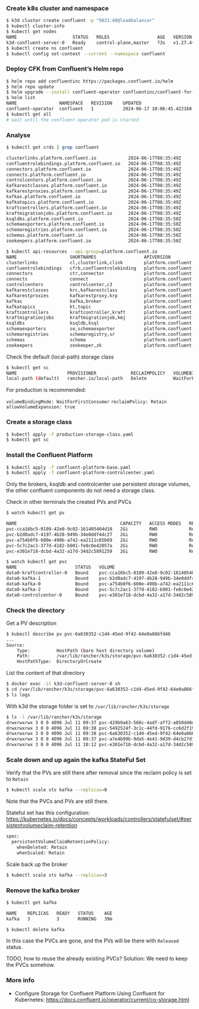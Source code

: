 ### Create k8s cluster and namespace

```bash
$ k3d cluster create confluent -p "9021:80@loadbalancer"
$ kubectl cluster-info
$ kubectl get nodes
NAME                     STATUS   ROLES                  AGE   VERSION
k3d-confluent-server-0   Ready    control-plane,master   73s   v1.27.4+k3s1
$ kubectl create ns confluent
$ kubectl config set-context --current --namespace confluent
```

### Deploy CFK from Confluent’s Helm repo

```bash
$ helm repo add confluentinc https://packages.confluent.io/helm
$ helm repo update
$ helm upgrade --install confluent-operator confluentinc/confluent-for-kubernetes --set kRaftEnabled=true
$ helm list
NAME              	NAMESPACE	REVISION	UPDATED                              	STATUS  	CHART                            	APP VERSION
confluent-operator	confluent	1       	2024-06-17 10:06:45.422168 +0200 CEST	deployed	confluent-for-kubernetes-0.921.20	2.8.2
$ kubectl get all
# wait until the confluent-operator pod is started 
```

### Analyse

```bash
$ kubectl get crds | grep confluent

clusterlinks.platform.confluent.io            2024-06-17T08:35:49Z
confluentrolebindings.platform.confluent.io   2024-06-17T08:35:49Z
connectors.platform.confluent.io              2024-06-17T08:35:49Z
connects.platform.confluent.io                2024-06-17T08:35:49Z
controlcenters.platform.confluent.io          2024-06-17T08:35:49Z
kafkarestclasses.platform.confluent.io        2024-06-17T08:35:49Z
kafkarestproxies.platform.confluent.io        2024-06-17T08:35:49Z
kafkas.platform.confluent.io                  2024-06-17T08:35:49Z
kafkatopics.platform.confluent.io             2024-06-17T08:35:49Z
kraftcontrollers.platform.confluent.io        2024-06-17T08:35:49Z
kraftmigrationjobs.platform.confluent.io      2024-06-17T08:35:49Z
ksqldbs.platform.confluent.io                 2024-06-17T08:35:50Z
schemaexporters.platform.confluent.io         2024-06-17T08:35:50Z
schemaregistries.platform.confluent.io        2024-06-17T08:35:50Z
schemas.platform.confluent.io                 2024-06-17T08:35:50Z
zookeepers.platform.confluent.io              2024-06-17T08:35:50Z
```

```bash
$ kubectl api-resources --api-group=platform.confluent.io
NAME                    SHORTNAMES                  APIVERSION                      NAMESPACED   KIND
clusterlinks            cl,clusterlink,clink        platform.confluent.io/v1beta1   true         ClusterLink
confluentrolebindings   cfrb,confluentrolebinding   platform.confluent.io/v1beta1   true         ConfluentRolebinding
connectors              ctr,connector               platform.confluent.io/v1beta1   true         Connector
connects                connect                     platform.confluent.io/v1beta1   true         Connect
controlcenters          controlcenter,c3            platform.confluent.io/v1beta1   true         ControlCenter
kafkarestclasses        krc,kafkarestclass          platform.confluent.io/v1beta1   true         KafkaRestClass
kafkarestproxies        kafkarestproxy,krp          platform.confluent.io/v1beta1   true         KafkaRestProxy
kafkas                  kafka,broker                platform.confluent.io/v1beta1   true         Kafka
kafkatopics             kt,topic                    platform.confluent.io/v1beta1   true         KafkaTopic
kraftcontrollers        kraftcontroller,kraft       platform.confluent.io/v1beta1   true         KRaftController
kraftmigrationjobs      kraftmigrationjob,kmj       platform.confluent.io/v1beta1   true         KRaftMigrationJob
ksqldbs                 ksqldb,ksql                 platform.confluent.io/v1beta1   true         KsqlDB
schemaexporters         se,schemaexporter           platform.confluent.io/v1beta1   true         SchemaExporter
schemaregistries        schemaregistry,sr           platform.confluent.io/v1beta1   true         SchemaRegistry
schemas                 schema                      platform.confluent.io/v1beta1   true         Schema
zookeepers              zookeeper,zk                platform.confluent.io/v1beta1   true         Zookeeper
```

Check the default (local-path) storage class

```bash
$ kubectl get sc
NAME                   PROVISIONER             RECLAIMPOLICY   VOLUMEBINDINGMODE      ALLOWVOLUMEEXPANSION   AGE
local-path (default)   rancher.io/local-path   Delete          WaitForFirstConsumer   false                  3h14m
```

For production is recommended:

`volumeBindingMode: WaitForFirstConsumer`
`reclaimPolicy: Retain`
`allowVolumeExpansion: true`


### Create a storage class

```bash
$ kubectl apply -f production-storage-class.yaml
$ kubectl get sc
```

### Install the Confluent Platform

```bash
$ kubectl apply -f confluent-platform-base.yaml
$ kubectl apply -f confluent-platform-controlcenter.yaml
```

Only the brokers, ksqldb and controlcenter use persistent storage volumes, the other confluent components do not need a storage class. 

Check in other terminals the created PVs and PVCs

```bash
$ watch kubectl get pv

NAME                                       CAPACITY   ACCESS MODES   RECLAIM POLICY   STATUS   CLAIM                               STORAGECLASS               REASON   AGE
pvc-cca16bc5-0109-42e0-9c02-161405404d10   2Gi        RWO            Retain           Bound      confluent/data0-kraftcontroller-0   production-storage-class            21m
pvc-b2d0adc7-4197-4b28-949b-34e0ddf44c27   2Gi        RWO            Retain           Bound      confluent/data0-kafka-1             production-storage-class            20m
pvc-a754b0f6-600e-490b-a742-ea2111c65b69   2Gi        RWO            Retain           Bound      confluent/data0-kafka-0             production-storage-class            20m
pvc-5c7c2ac1-377d-4182-b901-fe8c0e42057a   2Gi        RWO            Retain           Bound      confluent/data0-kafka-2             production-storage-class            20m
pvc-e301e718-dcbd-4a32-a17d-34d2c5891259   2Gi        RWO            Retain           Bound      confluent/data0-controlcenter-0     production-storage-class            37s
```

```bash
$ watch kubectl get pvc
NAME                      STATUS   VOLUME                                     CAPACITY   ACCESS MODES   STORAGECLASS               AGE
data0-kraftcontroller-0   Bound    pvc-cca16bc5-0109-42e0-9c02-161405404d10   2Gi        RWO            production-storage-class   21m
data0-kafka-1             Bound    pvc-b2d0adc7-4197-4b28-949b-34e0ddf44c27   2Gi        RWO            production-storage-class   21m
data0-kafka-0             Bound    pvc-a754b0f6-600e-490b-a742-ea2111c65b69   2Gi        RWO            production-storage-class   21m
data0-kafka-2             Bound    pvc-5c7c2ac1-377d-4182-b901-fe8c0e42057a   2Gi        RWO            production-storage-class   21m
data0-controlcenter-0     Bound    pvc-e301e718-dcbd-4a32-a17d-34d2c5891259   2Gi        RWO            production-storage-class   59s
```

### Check the directory

Get a PV description

```bash
$ kubectl describe pv pvc-6a630352-c1d4-45ed-9f42-64e0a866fd46
...
Source:
    Type:          HostPath (bare host directory volume)
    Path:          /var/lib/rancher/k3s/storage/pvc-6a630352-c1d4-45ed-9f42-64e0a866fd46_confluent_data0-kafka-0
    HostPathType:  DirectoryOrCreate
```

List the content of that directory

```bash
$ docker exec -it k3d-confluent-server-0 sh
$ cd /var/lib/rancher/k3s/storage/pvc-6a630352-c1d4-45ed-9f42-64e0a866fd46_confluent_data0-kafka-0
$ ls logs
```

With k3d the storage folder is set to `/var/lib/rancher/k3s/storage`

```bash
$ ls -l /var/lib/rancher/k3s/storage
drwxrwxrwx 3 0 0 4096 Jul 11 09:37 pvc-429b9a63-566c-4adf-aff2-a050d40dbbfd_confluent_data0-kafka-2
drwxrwxrwx 3 0 0 4096 Jul 11 09:38 pvc-5492524f-3c1c-44fd-9176-cc6d2f1966e8_confluent_data0-kafka-1
drwxrwxrwx 3 0 0 4096 Jul 11 09:38 pvc-6a630352-c1d4-45ed-9f42-64e0a866fd46_confluent_data0-kafka-0
drwxrwxrwx 3 0 0 4096 Jul 11 09:37 pvc-a7e4b99b-9da5-4e41-9d39-d4cb27d14d3e_confluent_data0-kraftcontroller-0
drwxrwxrwx 3 0 0 4096 Jul 11 10:12 pvc-e301e718-dcbd-4a32-a17d-34d2c5891259_confluent_data0-controlcenter-0
```

### Scale down and up again the kafka StateFul Set

Verify that the PVs are still there after removal since the reclaim policy is set to `Retain`

```bash
$ kubectl scale sts kafka --replicas=0
```

Note that the PVCs and PVs are still there.

Stateful set has this configuration: https://kubernetes.io/docs/concepts/workloads/controllers/statefulset/#persistentvolumeclaim-retention

```bash
spec:
  persistentVolumeClaimRetentionPolicy:
    whenDeleted: Retain
    whenScaled: Retain
```

Scale back up the broker

```bash
$ kubectl scale sts kafka --replicas=3
```

### Remove the kafka broker

```bash
$ kubectl get kafka

NAME    REPLICAS   READY   STATUS    AGE
kafka   3          3       RUNNING   39m
```

```bash
$ kubectl delete kafka
```

In this case the PVCs are gone, and the PVs will be there with `Released` status. 

TODO, how to reuse the already existing PVCs? Solution: We need to keep the PVCs somehow.

### More info

- Configure Storage for Confluent Platform Using Confluent for Kubernetes: https://docs.confluent.io/operator/current/co-storage.html


